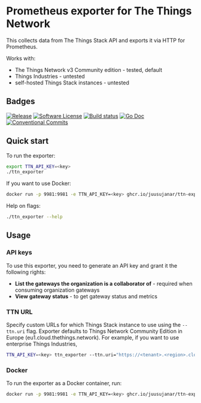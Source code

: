 # Prometheus exporter for The Things Network

This collects data from The Things Stack API and exports it via HTTP for Prometheus.

Works with:
- The Things Network v3 Community edition - tested, default
- Things Industries - untested
- self-hosted Things Stack instances - untested

## Badges

[![Release](https://img.shields.io/github/release/juusujanar/ttn-exporter.svg?style=for-the-badge)](https://github.com/juusujanar/ttn-exporter/releases/latest)
[![Software License](https://img.shields.io/badge/license-MIT-brightgreen.svg?style=for-the-badge)](/LICENSE.md)
[![Build status](https://img.shields.io/github/actions/workflow/status/juusujanar/ttn-exporter/release.yml?style=for-the-badge&branch=main)](https://github.com/juusujanar/ttn-exporter/actions?workflow=Release)
[![Go Doc](https://img.shields.io/badge/godoc-reference-blue.svg?style=for-the-badge)](http://godoc.org/github.com/juusujanar/ttn-exporter)
[![Conventional Commits](https://img.shields.io/badge/Conventional%20Commits-1.0.0-yellow.svg?style=for-the-badge)](https://conventionalcommits.org)

## Quick start

To run the exporter:

```bash
export TTN_API_KEY=<key>
./ttn_exporter
```

If you want to use Docker:

```bash
docker run -p 9981:9981 -e TTN_API_KEY=<key> ghcr.io/juusujanar/ttn-exporter:v1.0.4
```

Help on flags:

```bash
./ttn_exporter --help
```

## Usage

### API keys

To use this exporter, you need to generate an API key and grant it the following rights:
- **List the gateways the organization is a collaborator of** - required when consuming organization gateways
- **View gateway status** - to get gateway status and metrics

### TTN URL

Specify custom URLs for which Things Stack instance to use using the `--ttn.uri`
flag. Exporter defaults to Things Network Community Edition in Europe (eu1.cloud.thethings.network).
For example, if you want to use enterprise Things Industries,

```bash
TTN_API_KEY=<key> ttn_exporter --ttn.uri="https://<tenant>.<region>.cloud.thethings.industries/"
```

### Docker

To run the exporter as a Docker container, run:

```bash
docker run -p 9981:9981 -e TTN_API_KEY=<key> ghcr.io/juusujanar/ttn-exporter:v1.0.4 --ttn.uri="https://<tenant>.<region>.cloud.thethings.industries/"
```

[docker hub]: https://hub.docker.com/r/janarj/ttn-exporter/
[github]: https://ghcr.io/repository/juusujanar/ttn-exporter
